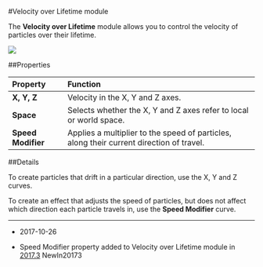 #Velocity over Lifetime module

The __Velocity over Lifetime__ module allows you to control the velocity of particles over their lifetime.

![](../uploads/Main/PartSysVelOverLifeInsp.png)

##Properties

|**Property** |**Function** |
|:---|:---|
|__X, Y, Z__ |Velocity in the X, Y and Z axes. |
|__Space__ |Selects whether the X, Y and Z axes refer to local or world space. |
|__Speed Modifier__ |Applies a multiplier to the speed of particles, along their current direction of travel. |

##Details

To create particles that drift in a particular direction, use the X, Y and Z curves.

To create an effect that adjusts the speed of particles, but does not affect which direction each particle travels in, use the __Speed Modifier__ curve.

---

* <span class="page-edit">2017-10-26  <!-- include IncludeTextAmendPageSomeEdit --></span>

* <span class="page-history">Speed Modifier property added to Velocity over Lifetime module in [2017.3](https://docs.unity3d.com/2017.3/Documentation/Manual/30_search.html?q=newin20173) <span class="search-words">NewIn20173</span></span>
